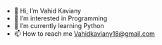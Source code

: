 - 👋 Hi, I’m Vahid Kaviany
- 👀 I’m interested in Programming
- 🌱 I’m currently learning Python
- 📫 How to reach me Vahidkaviany18@gmail.com


<!---
vahidka1/vahidka1 is a ✨ special ✨ repository because its `README.md` (this file) appears on your GitHub profile.
You can click the Preview link to take a look at your changes.
--->
